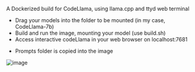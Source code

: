 A Dockerized build for CodeLlama, using llama.cpp and ttyd web terminal

- Drag your models into the folder to be mounted (in my case, CodeLlama-7b)
- Build and run the image, mounting your model (use build.sh)
- Access interactive codeLlama in your web browser on localhost:7681

* Prompts folder is copied into the image

![image](https://github.com/snakewizardd/codeLlamaDocker/assets/83378208/ffbcbfa3-b2cc-4146-8e5b-feb7d2fff439)
